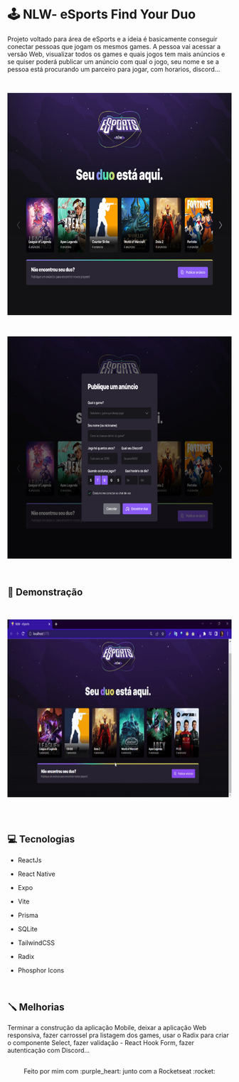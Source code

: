 # :joystick: NLW- eSports Find Your Duo

Projeto voltado para área de eSports e a ideia é basicamente conseguir conectar pessoas que jogam os mesmos games. A pessoa vai acessar a versão Web, visualizar todos os games e quais jogos tem mais anúncios e se quiser poderá publicar um anúncio com qual o jogo, seu nome e se a pessoa está procurando um parceiro para jogar, com horarios, discord…

<br>

<p align ="left">
    <img width = "700" height = "500" src= "web/src/assets/Landing.jpg">
<p>

<br>

<p align ="left">
    <img width = "700" height = "500" src= "web/src/assets/anuncio.jpg">
<p>
 
<br>
  
##  :rocket: Demonstração

<br>


<p align ="left">
    <img width = "700" height = "400" src= "web/src/assets/gif.gif">
<p>

<br>


<br>

## :computer: Tecnologias 

- ReactJs 

- React Native 

- Expo

- Vite 

- Prisma

- SQLite

- TailwindCSS

- Radix 

- Phosphor Icons 

 
<br>

## :screwdriver: Melhorias

Terminar a construção da aplicação Mobile, deixar a aplicação Web responsiva, fazer carrossel pra listagem dos games, usar o Radix para criar o componente Select, fazer validação - React Hook Form, fazer autenticação com Discord... 

##

<p align ="center">Feito por mim com :purple_heart: junto com a Rocketseat :rocket: </p>
